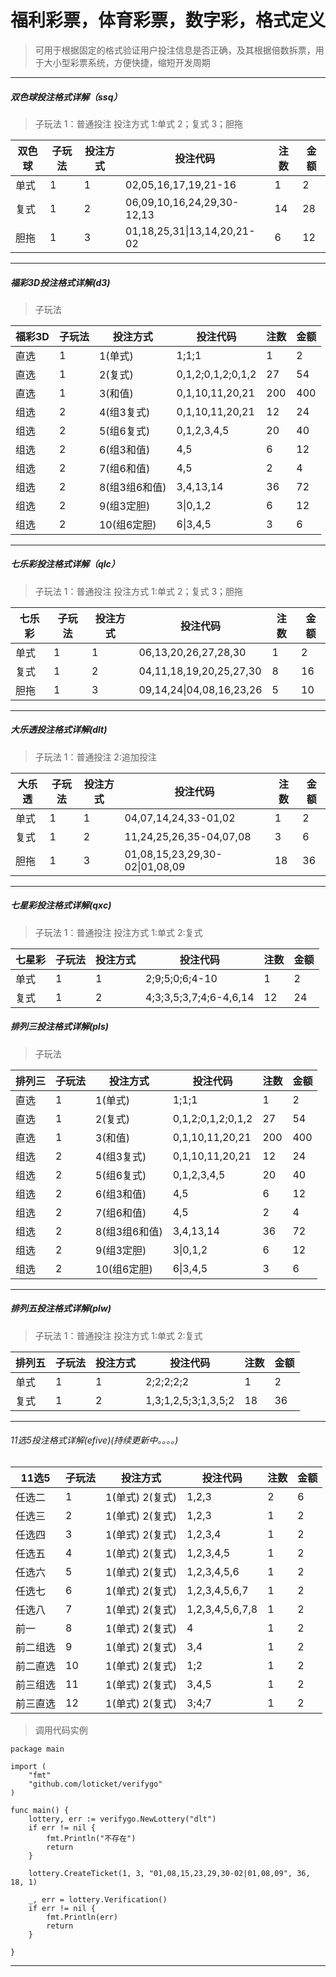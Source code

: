 # 福利彩票，体育彩票，数字彩，格式定义

> 可用于根据固定的格式验证用户投注信息是否正确，及其根据倍数拆票，用于大小型彩票系统，方便快捷，缩短开发周期

---
#####  双色球投注格式详解（ssq）
> 子玩法 1：普通投注 
> 投注方式 1:单式  2；复式  3；胆拖

双色球 | 子玩法 | 投注方式 | 投注代码 | 注数 | 金额
---|---|---|---|---|---
单式 | 1 | 1 | 02,05,16,17,19,21-16     |  1 | 2
复式 | 1 | 2 | 06,09,10,16,24,29,30-12,13  | 14 | 28
胆拖 | 1 | 3 | 01,18,25,31\|13,14,20,21-02 | 6 | 12

---

##### 福彩3D投注格式详解(d3)

>子玩法 

福彩3D | 子玩法 | 投注方式 | 投注代码 | 注数 | 金额
---|---|---|---|---|---
直选 | 1 | 1(单式) | 1;1;1     |  1 | 2
直选 | 1 | 2(复式) | 0,1,2;0,1,2;0,1,2  |  27 | 54
直选 | 1 | 3(和值) | 0,1,10,11,20,21 | 200 | 400
组选 | 2 | 4(组3复式) | 0,1,10,11,20,21 | 12 | 24
组选 | 2 | 5(组6复式) | 0,1,2,3,4,5 | 20 | 40
组选 | 2 | 6(组3和值) | 4,5 | 6 | 12
组选 | 2 | 7(组6和值) | 4,5 | 2 | 4
组选 | 2 | 8(组3组6和值) | 3,4,13,14 | 36 | 72
组选 | 2 | 9(组3定胆) | 3\|0,1,2 | 6 | 12
组选 | 2 | 10(组6定胆) | 6\|3,4,5 | 3 | 6

---
#####  七乐彩投注格式详解（qlc）
> 子玩法 1：普通投注 
> 投注方式 1:单式  2；复式  3；胆拖

七乐彩 | 子玩法 | 投注方式 | 投注代码 | 注数 | 金额
---|---|---|---|---|---
单式 | 1 | 1 | 06,13,20,26,27,28,30    |  1 | 2
复式 | 1 | 2 | 04,11,18,19,20,25,27,30  | 8 | 16
胆拖 | 1 | 3 | 09,14,24\|04,08,16,23,26 | 5 | 10
---
#####  大乐透投注格式详解(dlt)
>子玩法 1：普通投注   2:追加投注

大乐透 | 子玩法 | 投注方式 | 投注代码 | 注数 | 金额
---|---|---|---|---|---
单式 | 1 | 1 | 04,07,14,24,33-01,02     |  1 | 2
复式 | 1 | 2 | 11,24,25,26,35-04,07,08  |  3 | 6
胆拖 | 1 | 3 | 01,08,15,23,29,30-02\|01,08,09 | 18 | 36


---
#####  七星彩投注格式详解(qxc)
>子玩法 1：普通投注
>投注方式  1:单式   2:复式

七星彩 | 子玩法 | 投注方式 | 投注代码 | 注数 | 金额
---|---|---|---|---|---
单式 | 1 | 1 | 2;9;5;0;6;4-10     |  1 | 2
复式 | 1 | 2 | 4;3;3,5;3,7;4;6-4,6,14  |  12 | 24


##### 排列三投注格式详解(pls)

>子玩法 

排列三 | 子玩法 | 投注方式 | 投注代码 | 注数 | 金额
---|---|---|---|---|---
直选 | 1 | 1(单式) | 1;1;1     |  1 | 2
直选 | 1 | 2(复式) | 0,1,2;0,1,2;0,1,2  |  27 | 54
直选 | 1 | 3(和值) | 0,1,10,11,20,21 | 200 | 400
组选 | 2 | 4(组3复式) | 0,1,10,11,20,21 | 12 | 24
组选 | 2 | 5(组6复式) | 0,1,2,3,4,5 | 20 | 40
组选 | 2 | 6(组3和值) | 4,5 | 6 | 12
组选 | 2 | 7(组6和值) | 4,5 | 2 | 4
组选 | 2 | 8(组3组6和值) | 3,4,13,14 | 36 | 72
组选 | 2 | 9(组3定胆) | 3\|0,1,2 | 6 | 12
组选 | 2 | 10(组6定胆) | 6\|3,4,5 | 3 | 6

---
#####  排列五投注格式详解(plw)
>子玩法 1：普通投注
>投注方式  1:单式   2:复式

排列五 | 子玩法 | 投注方式 | 投注代码 | 注数 | 金额
---|---|---|---|---|---
单式 | 1 | 1 | 2;2;2;2;2     |  1 | 2
复式 | 1 | 2 | 1,3;1,2,5;3;1,3,5;2  |  18 | 36

---
###### 11选5投注格式详解(efive)(持续更新中。。。。)

11选5 | 子玩法 | 投注方式 | 投注代码 | 注数 | 金额
---|---|---|---|---|---
任选二   | 1 | 1(单式) 2(复式)  | 1,2,3  |  2 | 6
任选三   | 2 | 1(单式) 2(复式)  | 1,2,3  |  1 | 2
任选四   | 3 | 1(单式) 2(复式)  | 1,2,3,4 | 1 | 2
任选五   | 4 | 1(单式) 2(复式)  | 1,2,3,4,5 | 1 | 2
任选六   | 5 | 1(单式) 2(复式)  | 1,2,3,4,5,6 | 1 | 2
任选七   | 6 | 1(单式) 2(复式)  | 1,2,3,4,5,6,7 | 1 | 2
任选八   | 7 | 1(单式) 2(复式)  | 1,2,3,4,5,6,7,8 | 1 | 2
前一     | 8 | 1(单式) 2(复式)  | 4 | 1 | 2
前二组选 | 9 | 1(单式) 2(复式)  | 3,4 | 1 | 2
前二直选 | 10 | 1(单式) 2(复式) | 1;2 | 1 | 2
前三组选 | 11 | 1(单式) 2(复式) | 3,4,5 | 1 | 2
前三直选 | 12 | 1(单式) 2(复式) | 3;4;7 | 1 | 2

> 调用代码实例

```
package main

import (
	"fmt"
	"github.com/loticket/verifygo"
)

func main() {
	lottery, err := verifygo.NewLottery("dlt")
	if err != nil {
		fmt.Println("不存在")
		return
	}

	lottery.CreateTicket(1, 3, "01,08,15,23,29,30-02|01,08,09", 36, 18, 1)

	_, err = lottery.Verification()
	if err != nil {
		fmt.Println(err)
		return
	}

}

```
------
